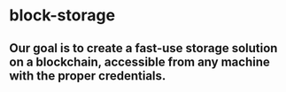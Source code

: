 # block-storage
## Our goal is to create a fast-use storage solution on a blockchain, accessible from any machine with the proper credentials. 

